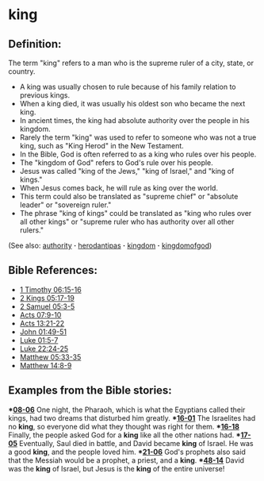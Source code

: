 # king #

## Definition: ##

The term "king" refers to a man who is the supreme ruler of a city, state, or country.

* A king was usually chosen to rule because of his family relation to previous kings.
* When a king died, it was usually his oldest son who became the next king.
* In ancient times, the king had absolute authority over the people in his kingdom.
* Rarely the term "king" was used to refer to someone who was not a true king, such as "King Herod" in the New Testament.
* In the Bible, God is often referred to as a king who rules over his people.
* The "kingdom of God" refers to God's rule over his people.
* Jesus was called "king of the Jews," "king of Israel," and "king of kings."
* When Jesus comes back, he will rule as king over the world.
* This term could also be translated as "supreme chief" or "absolute leader" or "sovereign ruler."
* The phrase "king of kings" could be translated as  "king who rules over all other kings" or "supreme ruler who has authority over all other rulers."

(See also: [authority](../kt/authority.md) **·** [herodantipas](../other/herodantipas.md) **·** [kingdom](../other/kingdom.md) **·** [kingdomofgod](../kt/kingdomofgod.md))

## Bible References: ##

* [1 Timothy 06:15-16](https://door43.org/en/bible/notes/1ti/06/15)
* [2 Kings 05:17-19](https://door43.org/en/bible/notes/2ki/05/17)
* [2 Samuel 05:3-5](https://door43.org/en/bible/notes/2sa/05/03)
* [Acts 07:9-10](https://door43.org/en/bible/notes/act/07/09)
* [Acts 13:21-22](https://door43.org/en/bible/notes/act/13/21)
* [John 01:49-51](https://door43.org/en/bible/notes/jhn/01/49)
* [Luke 01:5-7](https://door43.org/en/bible/notes/luk/01/05)
* [Luke 22:24-25](https://door43.org/en/bible/notes/luk/22/24)
* [Matthew 05:33-35](https://door43.org/en/bible/notes/mat/05/33)
* [Matthew 14:8-9](https://door43.org/en/bible/notes/mat/14/08)

## Examples from the Bible stories: ##

  __*[08-06](https://door43.org/en/obs/notes/frames/08-06)__  One night, the Pharaoh, which is what the Egyptians called their kings, had two dreams that disturbed him greatly.
  __*[16-01](https://door43.org/en/obs/notes/frames/16-01)__  The Israelites had no __king__, so everyone did what they thought was right for them.
  __*[16-18](https://door43.org/en/obs/notes/frames/16-18)__  Finally, the people asked God for a __king__ like all the other nations had.
  __*[17-05](https://door43.org/en/obs/notes/frames/17-05)__  Eventually, Saul died in battle, and David became __king__ of Israel. He was a good __king__, and the people loved him.
  __*[21-06](https://door43.org/en/obs/notes/frames/21-06)__  God's prophets also said that the Messiah would be a prophet, a priest, and a __king__.
  __*[48-14](https://door43.org/en/obs/notes/frames/48-14)__  David was the __king__ of Israel, but Jesus is the __king__ of the entire universe! 



